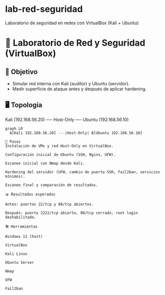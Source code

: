 # lab-red-seguridad
Laboratorio de seguridad en redes con VirtualBox (Kali + Ubuntu)
# 🔐 Laboratorio de Red y Seguridad (VirtualBox)
## 🎯 Objetivo
- Simular red interna con Kali (auditor) y Ubuntu (servidor).
- Medir superficie de ataque antes y después de aplicar hardening.

## 🖥️ Topología
Kali (192.168.56.20) ── Host-Only ── Ubuntu (192.168.56.10)

```mermaid
graph LR
  A[Kali 192.168.56.20] ---|Host-Only| B[Ubuntu 192.168.56.10]

📝 Pasos
Instalación de VMs y red Host-Only en VirtualBox.

Configuración inicial de Ubuntu (SSH, Nginx, UFW).

Escaneo inicial con Nmap desde Kali.

Hardening del servidor (UFW, cambio de puerto SSH, fail2ban, servicios mínimos).

Escaneo final y comparación de resultados.

📊 Resultados esperados

Antes: puertos 22/tcp y 80/tcp abiertos.

Después: puerto 2222/tcp abierto, 80/tcp cerrado, root login deshabilitado.

🛠️ Herramientas

Windows 11 (host)

VirtualBox

Kali Linux

Ubuntu Server

Nmap

UFW

Fail2ban
